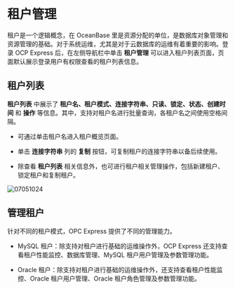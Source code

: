 # 租户管理

租户是一个逻辑概念，在 OceanBase 里是资源分配的单位，是数据库对象管理和资源管理的基础。对于系统运维，尤其是对于云数据库的运维有着重要的影响。登录 OCP Express 后，在左侧导航栏中单击 **租户管理** 可以进入租户列表页面，页面默认展示登录用户有权限查看的租户列表信息。

## 租户列表

**租户列表** 中展示了 **租户名、租户模式、连接字符串、只读、锁定、状态、创建时间** 和 **操作** 等信息。其中，支持对租户名进行批量查询，各租户名之间使用空格间隔。

* 可通过单击租户名进入租户概览页面。

* 单击 **连接字符串** 列的 **复制** 按钮，可复制租户的连接字符串以备后续使用。

* 除查看 **租户列表** 相关信息外，也可进行租户相关管理操作，包括新建租户、锁定租户和复制租户。

![07051024](https://obbusiness-private.oss-cn-shanghai.aliyuncs.com/doc/img/ocp/ocp-express/%E7%A7%9F%E6%88%B7%E7%AE%A1%E7%90%86.png)

## 管理租户

针对不同的租户模式，OPC Express 提供了不同的管理能力。

* MySQL 租户：除支持对租户进行基础的运维操作外，OCP Express 还支持查看租户性能监控、数据库管理、MySQL 租户用户管理及参数管理功能。

* Oracle 租户：除支持对租户进行基础的运维操作外，还支持查看租户性能监控、Oracle 租户用户管理、Oracle 租户角色管理及参数管理功能。
